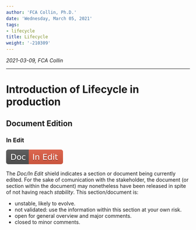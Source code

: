```yaml
---
author: 'FCA Collin, Ph.D.'
date: 'Wednesday, March 05, 2021'
tags:
- lifecycle
title: Lifecycle
weight: '-210309'
---
```


*2021-03-09, FCA Collin*

------------------------------------------------------------------------

<!--more-->
Introduction of Lifecycle in production
=======================================

## Document Edition

### In Edit 

![_In Edit Shield_](./img/doc_inedit.svg)

The _Doc/In Edit_ shield indicates a section or document being currently
edited. For the sake of comunication with the stakeholder, the document
(or section within the document) may nonetheless have been released in
spite of not having reach _stability_. This section/document is:

- unstable, likely to evolve.
- not validated: use the information within this section at your own risk.
- open for general overview and major comments.
- closed to minor comments.

